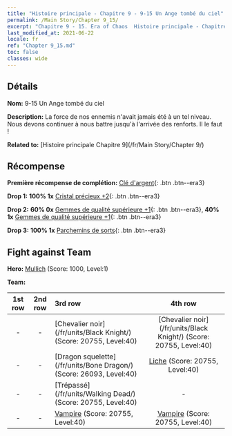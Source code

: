 ```yaml
---
title: "Histoire principale - Chapitre 9 - 9-15 Un Ange tombé du ciel"
permalink: /Main Story/Chapter 9_15/
excerpt: "Chapitre 9 - 15. Era of Chaos  Histoire principale - Chapitre 9_15. 9-15 Un Ange tombé du ciel"
last_modified_at: 2021-06-22
locale: fr
ref: "Chapter 9_15.md"
toc: false
classes: wide
---
```


## Détails

 **Nom:** 9-15 Un Ange tombé du ciel

 **Description:** La force de nos ennemis n'avait jamais été à un tel niveau. Nous devons continuer à nous battre jusqu'à l'arrivée des renforts. Il le faut !

 **Related to:** [Histoire principale Chapitre 9](/fr/Main Story/Chapter 9/)

## Récompense

 **Première récompense de complétion:** [Clé d'argent](/ItemsFR/con_693/){: .btn .btn--era3}

 **Drop 1:** **100% 1x** [Cristal précieux +2](/ItemsFR/mat_31/){: .btn .btn--era3}

 **Drop 2:** **60% 0x** [Gemmes de qualité supérieure +1](/ItemsFR/mat_23/){: .btn .btn--era3}, **40% 1x** [Gemmes de qualité supérieure +1](/ItemsFR/mat_23/){: .btn .btn--era3}

 **Drop 3:** **100% 1x** [Parchemins de sorts](/ItemsFR/con_694/){: .btn .btn--era3}


## Fight against Team
 **Hero:** [Mullich](/fr/heroes/Mullich/) (Score: 1000, Level:1)

 **Team:**


  | 1st row | 2nd row | 3rd row | 4th row |
  |:----:|:----:|:----|:----:|
  | - | - | [Chevalier noir](/fr/units/Black Knight/) (Score: 20755, Level:40)  | [Chevalier noir](/fr/units/Black Knight/) (Score: 20755, Level:40)  |
  | - | - | [Dragon squelette](/fr/units/Bone Dragon/) (Score: 26093, Level:40)  | [Liche](/fr/units/Lich/) (Score: 20755, Level:40)  |
  | - | - | [Trépassé](/fr/units/Walking Dead/) (Score: 20755, Level:40)  | - |
  | - | - | [Vampire](/fr/units/Vampire/) (Score: 20755, Level:40)  | [Vampire](/fr/units/Vampire/) (Score: 20755, Level:40)  |


